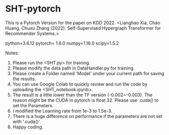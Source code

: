 # SHT-pytorch

This is a Pytorch Version for the paper on KDD 2022.
<Lianghao Xia, Chao Huang, Chuxu Zhang (2022). Self-Supervised Hypergraph Transformer for Recommender Systems.>

python=3.6.12
pytorch= 1.6.0
numpy=1.16.0
scipy=1.5.2

Notes:

1. Please run the <SHT.py> for training.
2. Please modify the data path in DataHandler.py for training.
3. Please create a Folder named 'Model' under your current path for saving the results.
4. You can use Google Colab to quickly review and run the code by uploading the <SHT_notebook.ipynb>. 
5. The result is a little lower than the TF version (-0.002~-0.003). The reason might be the CUDA in pytorch is float.32. Please use .cuda() to set the Parameters.
6. I modified the Learning rate from 1e-3 to 1.5e-3.
7. There is a huge difference on performance if the parameters are not set with '.cuda()'.
7. Happy coding.
